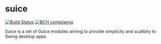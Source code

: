 # suice

[![Build Status](https://travis-ci.com/gzougianos/suice.svg?token=RPL2mFZzxw8dqRziSkpP&branch=main)](https://travis-ci.com/gzougianos/suice)
[![BCH compliance](https://bettercodehub.com/edge/badge/gzougianos/suice?branch=main&token=71266c1cec87fcceac3e971f29f5e929af755ee7)](https://bettercodehub.com/)

Suice is a set of Guice modules aiming to provide simplicity and scalibity to Swing desktop apps.
